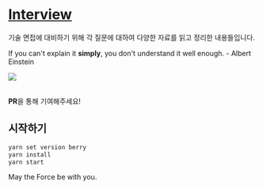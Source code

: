 # [Interview](https://bttb-interview.vercel.app)

기술 면접에 대비하기 위해 각 질문에 대하여 다양한 자료를 읽고 정리한 내용들입니다.

If you can't explain it **simply**, you don't understand it well enough. - Albert Einstein

<a href="https://github.com/back-to-the-basic/interview/graphs/contributors">
  <img src="https://contrib.rocks/image?repo=back-to-the-basic/interview" />
</a>

<br/>
<br/>

**PR**을 통해 기여해주세요!

## 시작하기

```bash
yarn set version berry
yarn install
yarn start
```

May the Force be with you.

